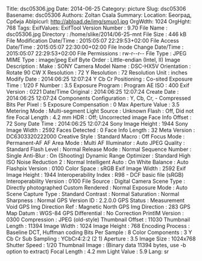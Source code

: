 Title: dsc05306.jpg
Date: 2014-06-25
Category: picture
Slug: dsc05306
Basename: dsc05306
Authors: Zoltan Csala
Summary:
Location: Београд, Србија
Ablpicurl: http://abload.de/img/smuo1.jpg
OrgWdth: 1024
OrgHght: 768
Tags:
ExifValues: ExifTool Version Number : 9.70
            File Name : dsc05306.jpg
            Directory : /home/slike/2014/06-25-mnt
            File Size : 446 kB
            File Modification Date/Time : 2015:05:07 22:29:53+02:00
            File Access Date/Time : 2015:05:07 22:30:00+02:00
            File Inode Change Date/Time : 2015:05:07 22:29:53+02:00
            File Permissions : rw-r--r--
            File Type : JPEG
            MIME Type : image/jpeg
            Exif Byte Order : Little-endian (Intel, II)
            Image Description :
            Make : SONY
            Camera Model Name : DSC-HX5V
            Orientation : Rotate 90 CW
            X Resolution : 72
            Y Resolution : 72
            Resolution Unit : inches
            Modify Date : 2014:06:25 12:07:24
            Y Cb Cr Positioning : Co-sited
            Exposure Time : 1/20
            F Number : 3.5
            Exposure Program : Program AE
            ISO : 400
            Exif Version : 0221
            Date/Time Original : 2014:06:25 12:07:24
            Create Date : 2014:06:25 12:07:24
            Components Configuration : Y, Cb, Cr, -
            Compressed Bits Per Pixel : 5
            Exposure Compensation : 0
            Max Aperture Value : 3.5
            Metering Mode : Multi-segment
            Light Source : Unknown
            Flash : Off, Did not fire
            Focal Length : 4.2 mm
            HDR : Off; Uncorrected image
            Face Info Offset : 72
            Sony Date Time : 2014:06:25 12:07:24
            Sony Image Height : 1944
            Sony Image Width : 2592
            Faces Detected : 0
            Face Info Length : 32
            Meta Version : DC6303320222000
            Creative Style : Standard
            Macro : Off
            Focus Mode : Permanent-AF
            AF Area Mode : Multi
            AF Illuminator : Auto
            JPEG Quality : Standard
            Flash Level : Normal
            Release Mode : Normal
            Sequence Number : Single
            Anti-Blur : On (Shooting)
            Dynamic Range Optimizer : Standard
            High ISO Noise Reduction 2 : Normal
            Intelligent Auto : On
            White Balance : Auto
            Flashpix Version : 0100
            Color Space : sRGB
            Exif Image Width : 2592
            Exif Image Height : 1944
            Interoperability Index : R98 - DCF basic file (sRGB)
            Interoperability Version : 0100
            File Source : Digital Camera
            Scene Type : Directly photographed
            Custom Rendered : Normal
            Exposure Mode : Auto
            Scene Capture Type : Standard
            Contrast : Normal
            Saturation : Normal
            Sharpness : Normal
            GPS Version ID : 2.2.0.0
            GPS Status : Measurement Void
            GPS Img Direction Ref : Magnetic North
            GPS Img Direction : 283
            GPS Map Datum : WGS-84
            GPS Differential : No Correction
            PrintIM Version : 0300
            Compression : JPEG (old-style)
            Thumbnail Offset : 11030
            Thumbnail Length : 11394
            Image Width : 1024
            Image Height : 768
            Encoding Process : Baseline DCT, Huffman coding
            Bits Per Sample : 8
            Color Components : 3
            Y Cb Cr Sub Sampling : YCbCr4:2:2 (2 1)
            Aperture : 3.5
            Image Size : 1024x768
            Shutter Speed : 1/20
            Thumbnail Image : (Binary data 11394 bytes, use -b option to extract)
            Focal Length : 4.2 mm
            Light Value : 5.9
Lang: sr

